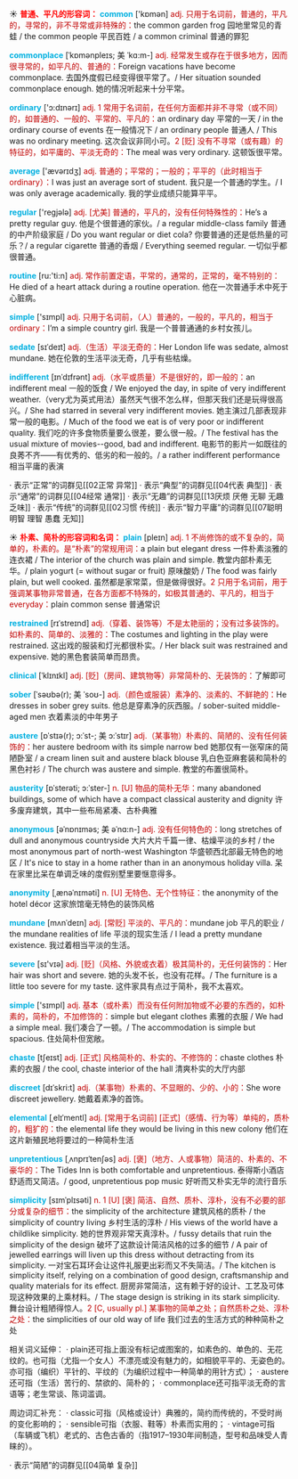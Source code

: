 ☀ <font color="red">**普通、平凡的形容词：**</font>
<font color="sky blue">**common**</font> ['kɒmən] 
<font color="#c00000">adj. 只用于名词前，普通的，平凡的，寻常的，非不寻常或非特殊的：</font>the common garden frog 园地里常见的青蛙 / the common people 平民百姓 / a common criminal 普通的罪犯
           
<font color="sky blue">**commonplace**</font> [ˈkɒmənpleɪs; 美 ˈkɑ:m-]
<font color="#c00000">adj. 经常发生或存在于很多地方，因而很寻常的，如平凡的、普通的：</font>Foreign vacations have become commonplace. 去国外度假已经变得很平常了。/ Her situation sounded commonplace enough. 她的情况听起来十分平常。

<font color="sky blue">**ordinary**</font> ['ɔ:dɪnərɪ] 
<font color="#c00000">adj. 1 常用于名词前，在任何方面都并非不寻常（或不同）的，如普通的、一般的、平常的、平凡的：</font>an ordinary day 平常的一天 / in the ordinary course of events 在一般情况下 / an ordinary people 普通人 / This was no ordinary meeting. 这次会议非同小可。<font color="#c00000">2 [贬] 没有不寻常（或有趣）的特征的，如平庸的、平淡无奇的：</font>The meal was very ordinary. 这顿饭很平常。

<font color="sky blue">**average**</font> ['ævərɪdӡ] 
<font color="#c00000">adj. 普通的；平常的；一般的；平平的（此时相当于ordinary）：</font>I was just an average sort of student. 我只是一个普通的学生。/ I was only average academically. 我的学业成绩只能算平平。

<font color="sky blue">**regular**</font> ['reɡjələ] 
<font color="#c00000">adj. [尤美] 普通的，平凡的，没有任何特殊性的：</font>He’s a pretty regular guy. 他是个很普通的家伙。/ a regular middle-class family 普通的中产阶级家庭 / Do you want regular or diet cola? 你要普通的还是低热量的可乐？/ a regular cigarette 普通的香烟 / Everything seemed regular. 一切似乎都很普通。

<font color="sky blue">**routine**</font> [ru:'ti:n] 
<font color="#c00000">adj. 常作前置定语，平常的，通常的，正常的，毫不特别的：</font>He died of a heart attack during a routine operation. 他在一次普通手术中死于心脏病。

<font color="sky blue">**simple**</font> ['sɪmpl] 
<font color="#c00000">adj. 只用于名词前，（人）普通的，一般的，平凡的，相当于ordinary：</font>I’m a simple country girl. 我是一个普普通通的乡村女孩儿。
          
<font color="sky blue">**sedate**</font> [sɪˈdeɪt]
<font color="#c00000">adj.（生活）平淡无奇的：</font>Her London life was sedate, almost mundane. 她在伦敦的生活平淡无奇，几乎有些枯燥。
           
<font color="sky blue">**indifferent**</font> [ɪnˈdɪfrənt]
<font color="#c00000">adj.（水平或质量）不是很好的，即一般的：</font>an indifferent meal 一般的饭食 / We enjoyed the day, in spite of very indifferent weather.（very尤为英式用法）虽然天气很不怎么样，但那天我们还是玩得很高兴。/ She had starred in several very indifferent movies. 她主演过几部表现非常一般的电影。/ Much of the food we eat is of very poor or indifferent quality. 我们吃的许多食物质量要么很差，要么很一般。/ The festival has the usual mixture of movies--good, bad and indifferent. 电影节的影片一如既往的良莠不齐——有优秀的、低劣的和一般的。/ a rather indifferent performance 相当平庸的表演

· 表示“正常”的词群见[[02正常 异常]]
· 表示“典型”的词群见[[04代表 典型]]
· 表示“通常”的词群见[[04经常 通常]]
· 表示“无趣”的词群见[[13厌烦 厌倦 无聊 无趣 乏味]]
· 表示“传统”的词群见[[02习惯 传统]]
· 表示“智力平庸”的词群见[[07聪明 明智 理智 愚蠢 无知]]

☀ <font color="red">**朴素、简朴的形容词和名词：**</font>
<font color="sky blue">**plain**</font> [pleɪn] 
<font color="#c00000">adj. 1 不尚修饰的或不复杂的，简单的，朴素的。是“朴素”的常规用词：</font>a plain but elegant dress 一件朴素淡雅的连衣裙 / The interior of the church was plain and simple. 教堂内部朴素无华。/ plain yogurt (= without sugar or fruit) 原味酸奶 / The food was fairly plain, but well cooked. 虽然都是家常菜，但是做得很好。<font color="#c00000">2 只用于名词前，用于强调某事物非常普通，在各方面都不特殊的，如极其普通的、平凡的，相当于everyday：</font>plain common sense 普通常识
                                 
<font color="sky blue">**restrained**</font> [rɪˈstreɪnd]
<font color="#c00000">adj.（穿着、装饰等）不是太艳丽的；没有过多装饰的。如朴素的、简单的、淡雅的：</font>The costumes and lighting in the play were restrained. 这出戏的服装和灯光都很朴实。/ Her black suit was restrained and expensive. 她的黑色套装简单而昂贵。
           
<font color="sky blue">**clinical**</font> [ˈklɪnɪkl]
<font color="#c00000">adj. [贬]（房间、建筑物等）非常简朴的、无装饰的：</font>了解即可

<font color="sky blue">**sober**</font> [ˈsəʊbə(r); 美 ˈsoʊ-]
<font color="#c00000">adj.（颜色或服装）素净的、淡素的、不鲜艳的：</font>He dresses in sober grey suits. 他总是穿素净的灰西服。/ sober-suited middle-aged men 衣着素淡的中年男子

<font color="sky blue">**austere**</font> [ɒˈstɪə(r); ɔ:ˈst-; 美 ɔ:ˈstɪr]
<font color="#c00000">adj.（某事物）朴素的、简陋的、没有任何装饰的：</font>her austere bedroom with its simple narrow bed 她那仅有一张窄床的简陋卧室 / a cream linen suit and austere black blouse 乳白色亚麻套装和简朴的黑色衬衫 / The church was austere and simple. 教堂的布置很简朴。
           
<font color="sky blue">**austerity**</font> [ɒˈsterəti; ɔ:ˈster-]
<font color="#c00000">n. [U] 物品的简朴无华：</font>many abandoned buildings, some of which have a compact classical austerity and dignity 许多废弃建筑，其中一些布局紧凑、古朴典雅
           
<font color="sky blue">**anonymous**</font> [əˈnɒnɪməs; 美 əˈnɑ:n-]
<font color="#c00000">adj. 没有任何特色的：</font>long stretches of dull and anonymous countryside 大片大片千篇一律、枯燥平淡的乡村 / the most anonymous part of north-west Washington 华盛顿西北部最无特色的地区 / It's nice to stay in a home rather than in an anonymous holiday villa. 呆在家里比呆在单调乏味的度假别墅里要惬意得多。
          
<font color="sky blue">**anonymity**</font> [ˌænəˈnɪməti]
<font color="#c00000">n. [U] 无特色、无个性特征：</font>the anonymity of the hotel décor 这家旅馆毫无特色的装饰风格
           
<font color="sky blue">**mundane**</font> [mʌnˈdeɪn]
<font color="#c00000">adj. [常贬] 平淡的、平凡的：</font>mundane job 平凡的职业 / the mundane realities of life 平淡的现实生活 / I lead a pretty mundane existence. 我过着相当平淡的生活。

<font color="sky blue">**severe**</font> [sɪ'vɪə] 
<font color="#c00000">adj. [贬]（风格、外貌或衣着）极其简朴的，无任何装饰的：</font>Her hair was short and severe. 她的头发不长，也没有花样。/ The furniture is a little too severe for my taste. 这件家具有点过于简朴，我不太喜欢。 

<font color="sky blue">**simple**</font> ['sɪmpl] 
<font color="#c00000">adj. 基本（或朴素）而没有任何附加物或不必要的东西的，如朴素的，简朴的，不加修饰的：</font>simple but elegant clothes 素雅的衣服 / We had a simple meal. 我们凑合了一顿。/ The accommodation is simple but spacious. 住处简朴但宽敞。

<font color="sky blue">**chaste**</font> [tʃeɪst]
<font color="#c00000">adj. [正式] 风格简朴的、朴实的、不修饰的：</font>chaste clothes 朴素的衣服 / the cool, chaste interior of the hall 清爽朴实的大厅内部           

<font color="sky blue">**discreet**</font> [dɪˈskri:t]
<font color="#c00000">adj.（某事物）朴素的、不显眼的、少的、小的：</font>She wore discreet jewellery. 她戴着素净的首饰。
           
<font color="sky blue">**elemental**</font> [ˌelɪˈmentl]
<font color="#c00000">adj. [常用于名词前] [正式]（感情、行为等）单纯的，质朴的，粗犷的：</font>the elemental life they would be living in this new colony 他们在这片新殖民地将要过的一种简朴生活
            
<font color="sky blue">**unpretentious**</font> [ˌʌnprɪˈtenʃəs]
<font color="#c00000">adj. [褒]（地方、人或事物）简洁的、朴素的、不豪华的：</font>The Tides Inn is both comfortable and unpretentious. 泰得斯小酒店舒适而又简洁。/ good, unpretentious pop music 好听而又朴实无华的流行音乐          
           
<font color="sky blue">**simplicity**</font> [sɪmˈplɪsəti]
<font color="#c00000">n. 1 [U] [褒] 简洁、自然、质朴、淳朴，没有不必要的部分或复杂的细节：</font>the simplicity of the architecture 建筑风格的质朴 / the simplicity of country living 乡村生活的淳朴 / His views of the world have a childlike simplicity. 她的世界观非常天真淳朴。/ fussy details that ruin the simplicity of the design 破坏了这款设计简洁风格的过多的细节 / A pair of jewelled earrings will liven up this dress without detracting from its simplicity. 一对宝石耳环会让这件礼服更出彩而又不失简洁。/ The kitchen is simplicity itself, relying on a combination of good design, craftsmanship and quality materials for its effect. 厨房非常简洁，这有赖于好的设计、工艺及可体现这种效果的上乘材料。/ The stage design is striking in its stark simplicity. 舞台设计粗陋得惊人。<font color="#c00000">2 [C, usually pl.] 某事物的简单之处；自然质朴之处、淳朴之处：</font>the simplicities of our old way of life 我们过去的生活方式的种种简朴之处

相关词义延伸：
· plain还可指上面没有标记或图案的，如素色的、单色的、无花纹的。也可指（尤指一个女人）不漂亮或没有魅力的，如相貌平平的、无姿色的。亦可指（编织）平针的、平纹的（为编织过程中一种简单的用针方式）；
· austere还可指（生活）苦行的、禁欲的、简朴的；
· commonplace还可指平淡无奇的言语等；老生常谈、陈词滥调。

周边词汇补充：
· classic可指（风格或设计）典雅的，简约而传统的，不受时尚的变化影响的；
· sensible可指（衣服、鞋等）朴素而实用的；
· vintage可指（车辆或飞机）老式的、古色古香的（指1917–1930年间制造，型号和品味受人青睐的）。

· 表示“简陋”的词群见[[04简单 复杂]]
